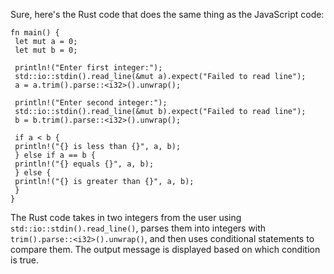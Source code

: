 Sure, here's the Rust code that does the same thing as the JavaScript code:
```
fn main() {
 let mut a = 0;
 let mut b = 0;
 
 println!("Enter first integer:");
 std::io::stdin().read_line(&mut a).expect("Failed to read line");
 a = a.trim().parse::<i32>().unwrap();
 
 println!("Enter second integer:");
 std::io::stdin().read_line(&mut b).expect("Failed to read line");
 b = b.trim().parse::<i32>().unwrap();
 
 if a < b {
 println!("{} is less than {}", a, b);
 } else if a == b {
 println!("{} equals {}", a, b);
 } else {
 println!("{} is greater than {}", a, b);
 }
}
```
The Rust code takes in two integers from the user using `std::io::stdin().read_line()`, parses them into integers with `trim().parse::<i32>().unwrap()`, and then uses conditional statements to compare them. The output message is displayed based on which condition is true.

